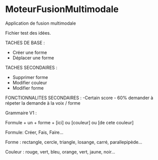# MoteurFusionMultimodale
Application de fusion multimodale

Fichier test des idées.


TACHES DE BASE : 
* Créer une forme
* Déplacer une forme
  
TACHES SECONDAIRES :
* Supprimer forme
* Modifier couleur
* Modifier forme

FONCTIONNALITES SECONDAIRES : 
-Certain score - 60% demander à répeter la demande à la voix / forme

Grammaire V1 : 

Formule + un + forme + [ici] ou [couleur] ou [de cete couleur]

Formule: Créer, Fais, Faire...

Forme : rectangle, cercle, triangle, losange, carré, parallepipède...

Couleur : rouge, vert, bleu, orange, vert, jaune, noir...
